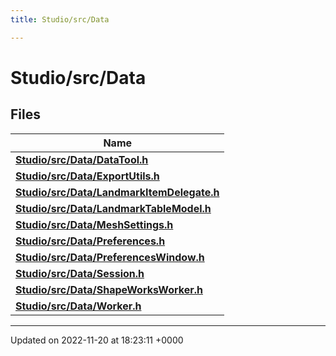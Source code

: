 ```yaml
---
title: Studio/src/Data

---
```


# Studio/src/Data



## Files

| Name           |
| -------------- |
| **[Studio/src/Data/DataTool.h](../Files/DataTool_8h.md#file-datatool.h)**  |
| **[Studio/src/Data/ExportUtils.h](../Files/ExportUtils_8h.md#file-exportutils.h)**  |
| **[Studio/src/Data/LandmarkItemDelegate.h](../Files/LandmarkItemDelegate_8h.md#file-landmarkitemdelegate.h)**  |
| **[Studio/src/Data/LandmarkTableModel.h](../Files/LandmarkTableModel_8h.md#file-landmarktablemodel.h)**  |
| **[Studio/src/Data/MeshSettings.h](../Files/MeshSettings_8h.md#file-meshsettings.h)**  |
| **[Studio/src/Data/Preferences.h](../Files/Preferences_8h.md#file-preferences.h)**  |
| **[Studio/src/Data/PreferencesWindow.h](../Files/PreferencesWindow_8h.md#file-preferenceswindow.h)**  |
| **[Studio/src/Data/Session.h](../Files/Session_8h.md#file-session.h)**  |
| **[Studio/src/Data/ShapeWorksWorker.h](../Files/ShapeWorksWorker_8h.md#file-shapeworksworker.h)**  |
| **[Studio/src/Data/Worker.h](../Files/Worker_8h.md#file-worker.h)**  |






-------------------------------

Updated on 2022-11-20 at 18:23:11 +0000
